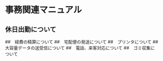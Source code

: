 # 事務関連マニュアル
##  休日出勤について
##　経費の精算について
##　宅配便の発送について
##　プリンタについて
##　大容量データの送受信について
##　電話、来客対応について
##　ゴミ収集について
